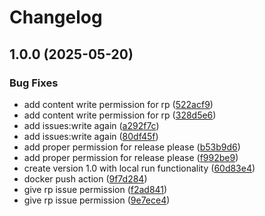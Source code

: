 # Changelog

## 1.0.0 (2025-05-20)


### Bug Fixes

* add content write permission for rp ([522acf9](https://github.com/itsmaxymoo/wan-ip-monitor/commit/522acf98c5c5fc04069d525f1284f661b850f80e))
* add content write permission for rp ([328d5e6](https://github.com/itsmaxymoo/wan-ip-monitor/commit/328d5e67d1d3c1c63ea3d4129208aa876b2ef2fe))
* add issues:write again ([a292f7c](https://github.com/itsmaxymoo/wan-ip-monitor/commit/a292f7c6beef867a94b7a4e4779515a6131a83ec))
* add issues:write again ([80df45f](https://github.com/itsmaxymoo/wan-ip-monitor/commit/80df45fc80033fd6addadaba29df1293ee2d9da6))
* add proper permission for release please ([b53b9d6](https://github.com/itsmaxymoo/wan-ip-monitor/commit/b53b9d6b1d6e013521c3c3e97c08432ecf561222))
* add proper permission for release please ([f992be9](https://github.com/itsmaxymoo/wan-ip-monitor/commit/f992be9cc4434a846e4e219fb815837befa98c65))
* create version 1.0 with local run functionality ([60d83e4](https://github.com/itsmaxymoo/wan-ip-monitor/commit/60d83e4c3cb9df8e9d1015b2f71316db2cc7bdd5))
* docker push action ([9f7d284](https://github.com/itsmaxymoo/wan-ip-monitor/commit/9f7d284f3a37f5fcf146bc644302b4bbca1d7e51))
* give rp issue permission ([f2ad841](https://github.com/itsmaxymoo/wan-ip-monitor/commit/f2ad8415467f32940ed600373519a2094db122db))
* give rp issue permission ([9e7ece4](https://github.com/itsmaxymoo/wan-ip-monitor/commit/9e7ece4d38ce092a954ae6d394623b0a958a6795))
